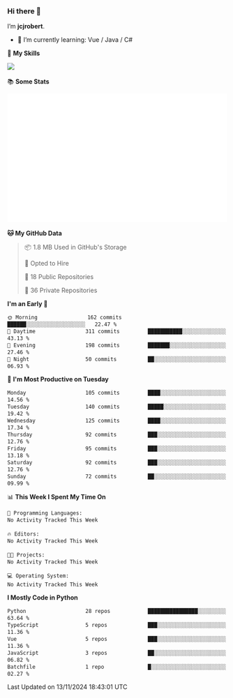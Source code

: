 ### Hi there 👋

I’m **jcjrobert**.

- 🌱 I’m currently learning: Vue / Java / C#

🌟 **My Skills**

![](https://img.shields.io/badge/-Python-3e74a2?style=flat-square&logo=Python&logoColor=fff)

📚 **Some Stats**

![](https://github.com/jcjrobert/github-stats/blob/master/generated/overview.svg)

<!--START_SECTION:waka-->
**🐱 My GitHub Data** 

> 📦 1.8 MB Used in GitHub's Storage 
 > 
> 💼 Opted to Hire
 > 
> 📜 18 Public Repositories 
 > 
> 🔑 36 Private Repositories 
 > 
**I'm an Early 🐤** 

```text
🌞 Morning                162 commits         ██████░░░░░░░░░░░░░░░░░░░   22.47 % 
🌆 Daytime                311 commits         ███████████░░░░░░░░░░░░░░   43.13 % 
🌃 Evening                198 commits         ███████░░░░░░░░░░░░░░░░░░   27.46 % 
🌙 Night                  50 commits          ██░░░░░░░░░░░░░░░░░░░░░░░   06.93 % 
```
📅 **I'm Most Productive on Tuesday** 

```text
Monday                   105 commits         ████░░░░░░░░░░░░░░░░░░░░░   14.56 % 
Tuesday                  140 commits         █████░░░░░░░░░░░░░░░░░░░░   19.42 % 
Wednesday                125 commits         ████░░░░░░░░░░░░░░░░░░░░░   17.34 % 
Thursday                 92 commits          ███░░░░░░░░░░░░░░░░░░░░░░   12.76 % 
Friday                   95 commits          ███░░░░░░░░░░░░░░░░░░░░░░   13.18 % 
Saturday                 92 commits          ███░░░░░░░░░░░░░░░░░░░░░░   12.76 % 
Sunday                   72 commits          ██░░░░░░░░░░░░░░░░░░░░░░░   09.99 % 
```


📊 **This Week I Spent My Time On** 

```text
💬 Programming Languages: 
No Activity Tracked This Week

🔥 Editors: 
No Activity Tracked This Week

🐱‍💻 Projects: 
No Activity Tracked This Week

💻 Operating System: 
No Activity Tracked This Week
```

**I Mostly Code in Python** 

```text
Python                   28 repos            ████████████████░░░░░░░░░   63.64 % 
TypeScript               5 repos             ███░░░░░░░░░░░░░░░░░░░░░░   11.36 % 
Vue                      5 repos             ███░░░░░░░░░░░░░░░░░░░░░░   11.36 % 
JavaScript               3 repos             ██░░░░░░░░░░░░░░░░░░░░░░░   06.82 % 
Batchfile                1 repo              █░░░░░░░░░░░░░░░░░░░░░░░░   02.27 % 
```




 Last Updated on 13/11/2024 18:43:01 UTC
<!--END_SECTION:waka-->
